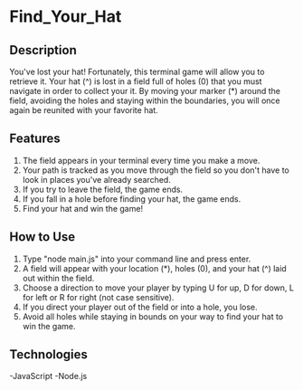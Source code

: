 # Find_Your_Hat

## Description
You've lost your hat! Fortunately, this terminal game will allow you to retrieve it.  Your hat (^) is lost in a field full of holes (0) that you must navigate in order to collect your it.  By moving your marker (*) around the field, avoiding the holes and staying within the boundaries, you will once again be reunited with your favorite hat.

## Features
1. The field appears in your terminal every time you make a move.
2. Your path is tracked as you move through the field so you don't have to look in places you've already searched.
3. If you try to leave the field, the game ends.
4. If you fall in a hole before finding your hat, the game ends.
5. Find your hat and win the game!

## How to Use
1. Type "node main.js" into your command line and press enter.
2. A field will appear with your location (*), holes (0), and your hat (^) laid out within the field. 
3. Choose a direction to move your player by typing U for up, D for down, L for left or R for right (not case sensitive). 
4. If you direct your player out of the field or into a hole, you lose.
5. Avoid all holes while staying in bounds on your way to find your hat to win the game.

## Technologies
-JavaScript
-Node.js
